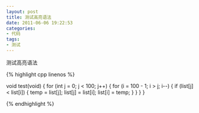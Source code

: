 ```yaml
---
layout: post
title: 测试高亮语法
date: 2011-06-06 19:22:53
categories:
- 代码
tags:
- 测试
---
```


测试高亮语法

{% highlight cpp linenos %}
 
void test(void)
{
	for (int j = 0; j < 100; j++) 
	{ 
		for (i = 100 - 1; i > j; i--) 
		{ 
		if (list[j] < list[i]) 
			{ 
			temp = list[j]; 
			list[j] = list[i]; 
			list[i] = temp; 
			} 
		}
	}
}

{% endhighlight %}

